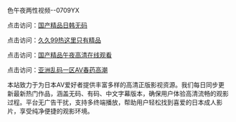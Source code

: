 色午夜两性视频--0709YX

点击访问：<a href="https://heiliaoll4qsx.pages.dev">国产精品日韩无码</a>

点击访问：<a href="https://heiliaowzu4ur.pages.dev">久久99热这里只有精品</a>

点击访问：<a href="https://heiliaozj3tjd.pages.dev">国产精品午夜高清在线观看</a>

点击访问：<a href="https://heiliaoe8ajia.pages.dev">亚洲乱码一区AV春药高潮</a>

本站致力于为日本AV爱好者提供丰富多样的高清正版影视资源。我们每日同步更新最新热门作品，涵盖无码、有码、中文字幕版本，确保用户体验高清流畅的观影过程。平台无广告干扰，支持多终端播放，帮助用户轻松找到喜爱的日本成人影片，享受纯净便捷的观影环境。

<span style="display:none;">[Canonical link](https://github.com/sau20250709/so2 ）</span>
